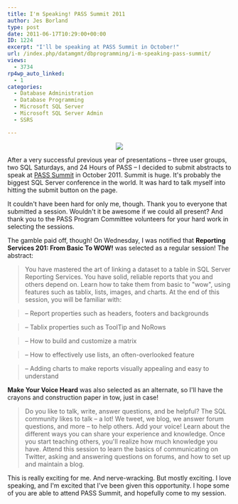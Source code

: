 ```yaml
---
title: I'm Speaking! PASS Summit 2011
author: Jes Borland
type: post
date: 2011-06-17T10:29:00+00:00
ID: 1224
excerpt: "I'll be speaking at PASS Summit in October!"
url: /index.php/datamgmt/dbprogramming/i-m-speaking-pass-summit/
views:
  - 3734
rp4wp_auto_linked:
  - 1
categories:
  - Database Administration
  - Database Programming
  - Microsoft SQL Server
  - Microsoft SQL Server Admin
  - SSRS

---
```

<p align="center">
  <img src="/wp-content/uploads/users/grrlgeek/PASS_2011_SpeakingButton_180x180-black.png?mtime=1308278113" />
</p>

After a very successful previous year of presentations – three user groups, two SQL Saturdays, and 24 Hours of PASS – I decided to submit abstracts to speak at [PASS Summit][1] in October 2011. Summit is huge. It's probably the biggest SQL Server conference in the world. It was hard to talk myself into hitting the submit button on the page. 

It couldn't have been hard for only me, though. Thank you to everyone that submitted a session. Wouldn't it be awesome if we could all present? And thank you to the PASS Program Committee volunteers for your hard work in selecting the sessions. 

The gamble paid off, though! On Wednesday, I was notified that **Reporting Services 201: From Basic To WOW!** was selected as a regular session! The abstract: 

> You have mastered the art of linking a dataset to a table in SQL Server Reporting Services. You have solid, reliable reports that you and others depend on. Learn how to take them from basic to "wow", using features such as tablix, lists, images, and charts. At the end of this session, you will be familiar with:
  
> – Report properties such as headers, footers and backgrounds
  
> – Tablix properties such as ToolTip and NoRows
  
> – How to build and customize a matrix
  
> – How to effectively use lists, an often-overlooked feature
  
> – Adding charts to make reports visually appealing and easy to understand 

**Make Your Voice Heard** was also selected as an alternate, so I'll have the crayons and construction paper in tow, just in case! 

> Do you like to talk, write, answer questions, and be helpful? The SQL community likes to talk – a lot! We tweet, we blog, we answer forum questions, and more – to help others. Add your voice! Learn about the different ways you can share your experience and knowledge. Once you start teaching others, you'll realize how much knowledge you have. Attend this session to learn the basics of communicating on Twitter, asking and answering questions on forums, and how to set up and maintain a blog.

This is really exciting for me. And nerve-wracking. But mostly exciting. I love speaking, and I'm excited that I've been given this opportunity. I hope some of you are able to attend PASS Summit, and hopefully come to my session.

 [1]: http://www.sqlpass.org/summit/2011/